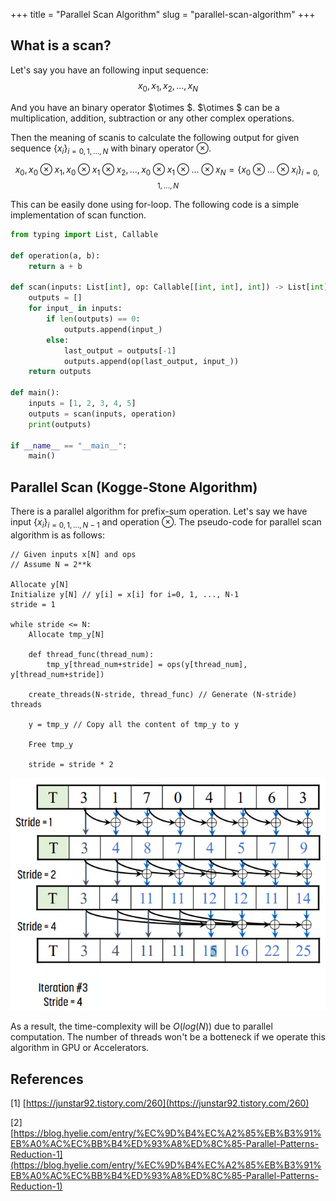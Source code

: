 +++
title = "Parallel Scan Algorithm"
slug = "parallel-scan-algorithm"
+++

## What is a scan?
Let's say you have an following input sequence:
$$x_0, x_1, x_2, ..., x_N$$

And you have an binary operator $\otimes $.
$\otimes $ can be a multiplication, addition, subtraction or any other complex operations.

Then the meaning of scanis to calculate the following output for given sequence $\{x_i\}_{i=0, 1, ..., N}$ with binary operator $\otimes$.

$$x_0, x_0\otimes x_1, x_0 \otimes x_1 \otimes x_2, ..., x_0 \otimes x_1 \otimes ... \otimes x_N=\{ x_0 \otimes ... \otimes x_i\}_{i=0, 1, ..., N}$$

This can be easily done using for-loop.
The following code is a simple implementation of scan function.

```python
from typing import List, Callable

def operation(a, b):
    return a + b

def scan(inputs: List[int], op: Callable[[int, int], int]) -> List[int]:
    outputs = []
    for input_ in inputs:
        if len(outputs) == 0:
            outputs.append(input_)
        else:
            last_output = outputs[-1]
            outputs.append(op(last_output, input_))
    return outputs

def main():
    inputs = [1, 2, 3, 4, 5]
    outputs = scan(inputs, operation)
    print(outputs)

if __name__ == "__main__":
    main()
```

## Parallel Scan (Kogge-Stone Algorithm)
There is a parallel algorithm for prefix-sum operation.
Let's say we have input $\{x_i\}_{i=0, 1, ..., N-1}$ and operation $\otimes$.
The pseudo-code for parallel scan algorithm is as follows:

```text
// Given inputs x[N] and ops
// Assume N = 2**k

Allocate y[N]
Initialize y[N] // y[i] = x[i] for i=0, 1, ..., N-1
stride = 1

while stride <= N:
    Allocate tmp_y[N]

    def thread_func(thread_num):
        tmp_y[thread_num+stride] = ops(y[thread_num], y[thread_num+stride])

    create_threads(N-stride, thread_func) // Generate (N-stride) threads

    y = tmp_y // Copy all the content of tmp_y to y

    Free tmp_y

    stride = stride * 2
```

<img src="kogge-stone-algorithm.png" alt="Kogge-Stone Algorithm">

As a result, the time-complexity will be $O(log(N))$ due to parallel computation. The number of threads won't be a botteneck if we operate this algorithm in GPU or Accelerators.

## References
[1] [https://junstar92.tistory.com/260](https://junstar92.tistory.com/260)

[2] [https://blog.hyelie.com/entry/%EC%9D%B4%EC%A2%85%EB%B3%91%EB%A0%AC%EC%BB%B4%ED%93%A8%ED%8C%85-Parallel-Patterns-Reduction-1](https://blog.hyelie.com/entry/%EC%9D%B4%EC%A2%85%EB%B3%91%EB%A0%AC%EC%BB%B4%ED%93%A8%ED%8C%85-Parallel-Patterns-Reduction-1)
